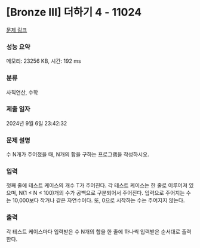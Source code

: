 # [Bronze III] 더하기 4 - 11024 

[문제 링크](https://www.acmicpc.net/problem/11024) 

### 성능 요약

메모리: 23256 KB, 시간: 192 ms

### 분류

사칙연산, 수학

### 제출 일자

2024년 9월 6일 23:42:32

### 문제 설명

<p>수 N개가 주어졌을 때, N개의 합을 구하는 프로그램을 작성하시오.</p>

### 입력 

 <p>첫째 줄에 테스트 케이스의 개수 T가 주어진다. 각 테스트 케이스는 한 줄로 이루어져 있으며, N(1 ≤ N ≤ 100)개의 수가 공백으로 구분되어서 주어진다. 입력으로 주어지는 수는 10,000보다 작거나 같은 자연수이다. 또, 0으로 시작하는 수는 주어지지 않는다.</p>

### 출력 

 <p>각 테스트 케이스마다 입력받은 수 N개의 합을 한 줄에 하나씩 입력받은 순서대로 출력한다.</p>

